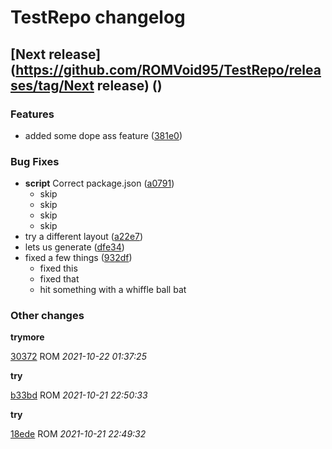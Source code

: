 # TestRepo changelog

## [Next release](https://github.com/ROMVoid95/TestRepo/releases/tag/Next release) ()


### Features

-  added some dope ass feature ([381e0](https://github.com/ROMVoid95/TestRepo/commit/381e06179348b2a))  

### Bug Fixes

-  **script**  Correct package.json ([a0791](https://github.com/ROMVoid95/TestRepo/commit/a07916bc30d9c2d))  
   - skip
   - skip
   - skip
   - skip
-  try a different layout ([a22e7](https://github.com/ROMVoid95/TestRepo/commit/a22e7ab3469d15e))  
-  lets us generate ([dfe34](https://github.com/ROMVoid95/TestRepo/commit/dfe3497817b185f))  
-  fixed a few things ([932df](https://github.com/ROMVoid95/TestRepo/commit/932dfa3df4b6c71))  
   - fixed this
   - fixed that
   - hit something with a whiffle ball bat

### Other changes

**trymore**


[30372](https://github.com/ROMVoid95/TestRepo/commit/30372d146d37d4c) ROM *2021-10-22 01:37:25*

**try**


[b33bd](https://github.com/ROMVoid95/TestRepo/commit/b33bdc4d027381c) ROM *2021-10-21 22:50:33*

**try**


[18ede](https://github.com/ROMVoid95/TestRepo/commit/18ede66a1b908dc) ROM *2021-10-21 22:49:32*


